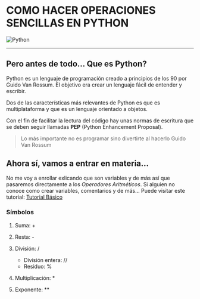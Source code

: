# COMO HACER OPERACIONES SENCILLAS EN PYTHON 

![Python](https://upload.wikimedia.org/wikipedia/commons/thumb/c/c3/Python-logo-notext.svg/1200px-Python-logo-notext.svg.png) 

***
## Pero antes de todo... Que es Python?

Python es un lenguaje de programación creado a
principios de los 90 por Guido Van Rossum.
El objetivo era crear un lenguaje fácil de entender y escribir.

Dos de las características más relevantes de Python
es que es multiplataforma y que es un lenguaje orientado a objetos.

Con el fin de facilitar la lectura del código hay unas normas de escritura
que se deben seguir llamadas **PEP** (Python Enhancement Proposal).

> Lo más importante no es programar sino divertirte al hacerlo
> Guido Van Rossum


## Ahora sí, vamos a entrar en materia...

No me voy a enrollar exlicando que son variables y de más así que 
pasaremos directamente a los *Operadores Aritméticos*. Si alguien no conoce 
como crear variables, comentarios y de más... 
Puede visitar este tutorial: [Tutorial Básico](https://youtu.be/UF6xeb6Rh0Q "Vídeo tutorial básico")
  
### Símbolos
1. Suma: +

2. Resta: -
3. División: /
	- División entera: //
	- Residuo: %

4. Multiplicación: *
5. Exponente: **





